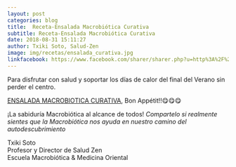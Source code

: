 ```yaml
---
layout: post
categories: blog
title:  Receta-Ensalada Macrobiótica Curativa
subtitle: Receta-Ensalada Macrobiótica Curativa
date: 2018-08-31 15:11:27
author: Txiki Soto, Salud-Zen
image: img/recetas/ensalada_curativa.jpg
linkfacebook: https://www.facebook.com/sharer/sharer.php?u=http%3A%2F%2Fwww.salud-zen.com%2Fblog%2F2018%2F08%2F31%2Freceta-ensalada.html&amp;src=sdkpreparse
---
```


Para disfrutar con salud y soportar los días de calor del final del Verano sin perder el centro.

[ENSALADA MACROBIOTICA CURATIVA][receta],
Bon Appétit!!😋😋😋

¡La sabiduría Macrobiótica al alcance de todos!
*Compartelo si realmente sientes que la Macrobiótica nos ayuda en nuestro camino del autodescubrimiento*

Txiki Soto  
Profesor y Director de Salud Zen  
Escuela Macrobiótica & Medicina Oriental




[receta]: {{site.url}}{{site.baseurl}}/principal/2018/08/31/ensalada-curativa.html

